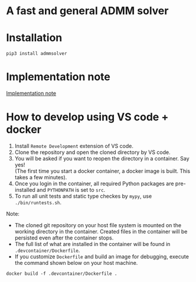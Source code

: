 A fast and general ADMM solver
=======================================================================
# Installation

```
pip3 install admmsolver
```

# Implementation note
[Implementation note](https://www.overleaf.com/read/fxbjmzsvwtgh)

# How to develop using VS code + docker
1. Install `Remote Development` extension of VS code.
2. Clone the repository and open the cloned directory by VS code.
3. You will be asked if you want to reopen the directory in a container. Say yes!<br>
(The first time you start a docker container, a docker image is built. This takes a few minutes).
4. Once you login in the container, all required Python packages are pre-installed and `PYTHONPATH` is set to `src`.
5. To run all unit tests and static type checkes by `mypy`, use ```./bin/runtests.sh```.

Note:
* The cloned git repository on your host file system is mounted on the working directory in the container. Created files in the container will be persisted even after the container stops.
* The full list of what are installed in the container will be found in `.devcontainer/Dockerfile`.
* If you customize `Dockerfile` and build an image for debugging, execute the command shown below on your host machine.
```
docker build -f .devcontainer/Dockerfile .
```
